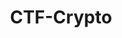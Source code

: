 ---
title: "CTF-Crypto"
description: "Collection of cryptographic challenges and solutions from Capture The Flag (CTF) competitions, covering a wide range of cryptographic techniques."
platforms: ["linux", "windows", "macos"]
categories: ["Crypto"]
tags: ["ctf", "cryptography", "challenges", "security", "writeups"]
url: "https://github.com/ValarDragon/CTF-Crypto"
---
